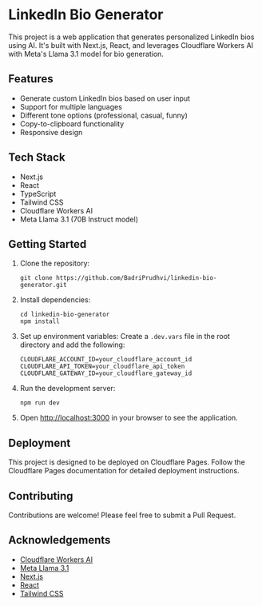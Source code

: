 # LinkedIn Bio Generator

This project is a web application that generates personalized LinkedIn bios using AI. It's built with Next.js, React, and leverages Cloudflare Workers AI with Meta's Llama 3.1 model for bio generation.

## Features

- Generate custom LinkedIn bios based on user input
- Support for multiple languages
- Different tone options (professional, casual, funny)
- Copy-to-clipboard functionality
- Responsive design

## Tech Stack

- Next.js
- React
- TypeScript
- Tailwind CSS
- Cloudflare Workers AI
- Meta Llama 3.1 (70B Instruct model)

## Getting Started

1. Clone the repository:
   ```
   git clone https://github.com/BadriPrudhvi/linkedin-bio-generator.git
   ```

2. Install dependencies:
   ```
   cd linkedin-bio-generator
   npm install
   ```

3. Set up environment variables:
   Create a `.dev.vars` file in the root directory and add the following:
   ```
   CLOUDFLARE_ACCOUNT_ID=your_cloudflare_account_id
   CLOUDFLARE_API_TOKEN=your_cloudflare_api_token
   CLOUDFLARE_GATEWAY_ID=your_cloudflare_gateway_id
   ```

4. Run the development server:
   ```
   npm run dev
   ```

5. Open [http://localhost:3000](http://localhost:3000) in your browser to see the application.

## Deployment

This project is designed to be deployed on Cloudflare Pages. Follow the Cloudflare Pages documentation for detailed deployment instructions.

## Contributing

Contributions are welcome! Please feel free to submit a Pull Request.

## Acknowledgements

- [Cloudflare Workers AI](https://developers.cloudflare.com/workers-ai/)
- [Meta Llama 3.1](https://developers.cloudflare.com/workers-ai/models/llama-3.1-70b-instruct/)
- [Next.js](https://nextjs.org/)
- [React](https://reactjs.org/)
- [Tailwind CSS](https://tailwindcss.com/)

